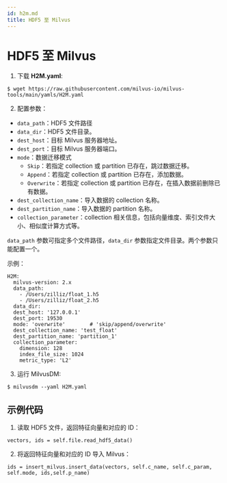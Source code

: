 ```yaml
---
id: h2m.md
title: HDF5 至 Milvus
---
```

# HDF5 至 Milvus

1. 下载 **H2M.yaml**:

```
$ wget https://raw.githubusercontent.com/milvus-io/milvus-tools/main/yamls/H2M.yaml
```

2. 配置参数：
- `data_path`：HDF5 文件路径
- `data_dir`：HDF5 文件目录。
- `dest_host`：目标 Milvus 服务器地址。
- `dest_port`：目标 Milvus 服务器端口。
- `mode`：数据迁移模式
  - `Skip`：若指定 collection 或 partition 已存在，跳过数据迁移。
  - `Append`：若指定 collection 或 partition 已存在，添加数据。
  - `Overwrite`：若指定 collection 或 partition 已存在，在插入数据前删除已有数据。
- `dest_collection_name`：导入数据的 collection 名称。
- `dest_partition_name`：导入数据的 partition 名称。
- `collection_parameter`：collection 相关信息，包括向量维度、索引文件大小、相似度计算方式等。

<div class="alert warning">
  <code>data_path</code> 参数可指定多个文件路径，<code>data_dir</code> 参数指定文件目录。两个参数只能配置一个。
</div>

示例：
```
H2M:
  milvus-version: 2.x
  data_path:
    - /Users/zilliz/float_1.h5
    - /Users/zilliz/float_2.h5
  data_dir:
  dest_host: '127.0.0.1'
  dest_port: 19530
  mode: 'overwrite'        # 'skip/append/overwrite'
  dest_collection_name: 'test_float'
  dest_partition_name: 'partition_1'
  collection_parameter:
    dimension: 128
    index_file_size: 1024
    metric_type: 'L2'
```

3. 运行 MilvusDM:
```
$ milvusdm --yaml H2M.yaml
```

## 示例代码

1. 读取 HDF5 文件，返回特征向量和对应的 ID：

```
vectors, ids = self.file.read_hdf5_data()
```
2. 将返回特征向量和对应的 ID 导入 Milvus：

```
ids = insert_milvus.insert_data(vectors, self.c_name, self.c_param, self.mode, ids,self.p_name)
```


